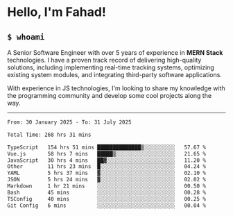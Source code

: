<h1>Hello, I'm Fahad!</h1>

<h2><code>$ whoami</code></h2>

A Senior Software Engineer with over 5 years of experience in **MERN Stack** technologies. I have a proven track record of delivering high-quality solutions, including implementing real-time tracking systems, optimizing existing system modules, and integrating third-party software applications.

With experience in JS technologies, I'm looking to share my knowledge with the programming community and develop some cool projects along the way.

---

<!--START_SECTION:waka-->

```txt
From: 30 January 2025 - To: 31 July 2025

Total Time: 268 hrs 31 mins

TypeScript   154 hrs 51 mins ██████████████▒░░░░░░░░░░   57.67 %
Vue.js       58 hrs 7 mins   █████▒░░░░░░░░░░░░░░░░░░░   21.65 %
JavaScript   30 hrs 4 mins   ██▓░░░░░░░░░░░░░░░░░░░░░░   11.20 %
Other        11 hrs 23 mins  █░░░░░░░░░░░░░░░░░░░░░░░░   04.24 %
YAML         5 hrs 37 mins   ▓░░░░░░░░░░░░░░░░░░░░░░░░   02.10 %
JSON         5 hrs 24 mins   ▓░░░░░░░░░░░░░░░░░░░░░░░░   02.02 %
Markdown     1 hr 21 mins    ░░░░░░░░░░░░░░░░░░░░░░░░░   00.50 %
Bash         45 mins         ░░░░░░░░░░░░░░░░░░░░░░░░░   00.28 %
TSConfig     40 mins         ░░░░░░░░░░░░░░░░░░░░░░░░░   00.25 %
Git Config   6 mins          ░░░░░░░░░░░░░░░░░░░░░░░░░   00.04 %
```

<!--END_SECTION:waka-->

<!--
**heyFahad/heyFahad** is a ✨ _special_ ✨ repository because its `README.md` (this file) appears on your GitHub profile.

Here are some ideas to get you started:

- 🔭 I’m currently working on ...
- 🌱 I’m currently learning ...
- 👯 I’m looking to collaborate on ...
- 🤔 I’m looking for help with ...
- 💬 Ask me about ...
- 📫 How to reach me: ...
- 😄 Pronouns: ...
- ⚡ Fun fact: ...
-->
